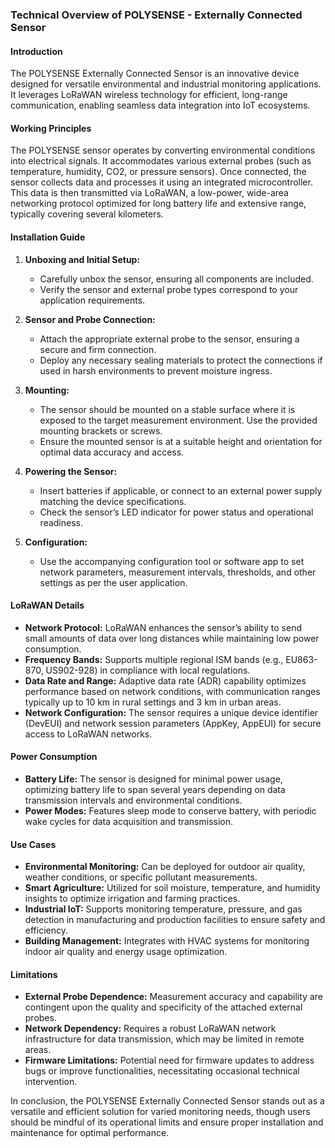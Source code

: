 ### Technical Overview of POLYSENSE - Externally Connected Sensor

#### Introduction
The POLYSENSE Externally Connected Sensor is an innovative device designed for versatile environmental and industrial monitoring applications. It leverages LoRaWAN wireless technology for efficient, long-range communication, enabling seamless data integration into IoT ecosystems.

#### Working Principles
The POLYSENSE sensor operates by converting environmental conditions into electrical signals. It accommodates various external probes (such as temperature, humidity, CO2, or pressure sensors). Once connected, the sensor collects data and processes it using an integrated microcontroller. This data is then transmitted via LoRaWAN, a low-power, wide-area networking protocol optimized for long battery life and extensive range, typically covering several kilometers.

#### Installation Guide
1. **Unboxing and Initial Setup:**
   - Carefully unbox the sensor, ensuring all components are included.
   - Verify the sensor and external probe types correspond to your application requirements.

2. **Sensor and Probe Connection:**
   - Attach the appropriate external probe to the sensor, ensuring a secure and firm connection.
   - Deploy any necessary sealing materials to protect the connections if used in harsh environments to prevent moisture ingress.

3. **Mounting:**
   - The sensor should be mounted on a stable surface where it is exposed to the target measurement environment. Use the provided mounting brackets or screws.
   - Ensure the mounted sensor is at a suitable height and orientation for optimal data accuracy and access.

4. **Powering the Sensor:**
   - Insert batteries if applicable, or connect to an external power supply matching the device specifications.
   - Check the sensor’s LED indicator for power status and operational readiness.

5. **Configuration:**
   - Use the accompanying configuration tool or software app to set network parameters, measurement intervals, thresholds, and other settings as per the user application.

#### LoRaWAN Details
- **Network Protocol:** LoRaWAN enhances the sensor’s ability to send small amounts of data over long distances while maintaining low power consumption.
- **Frequency Bands:** Supports multiple regional ISM bands (e.g., EU863-870, US902-928) in compliance with local regulations.
- **Data Rate and Range:** Adaptive data rate (ADR) capability optimizes performance based on network conditions, with communication ranges typically up to 10 km in rural settings and 3 km in urban areas.
- **Network Configuration:** The sensor requires a unique device identifier (DevEUI) and network session parameters (AppKey, AppEUI) for secure access to LoRaWAN networks.

#### Power Consumption
- **Battery Life:** The sensor is designed for minimal power usage, optimizing battery life to span several years depending on data transmission intervals and environmental conditions.
- **Power Modes:** Features sleep mode to conserve battery, with periodic wake cycles for data acquisition and transmission.

#### Use Cases
- **Environmental Monitoring:** Can be deployed for outdoor air quality, weather conditions, or specific pollutant measurements.
- **Smart Agriculture:** Utilized for soil moisture, temperature, and humidity insights to optimize irrigation and farming practices.
- **Industrial IoT:** Supports monitoring temperature, pressure, and gas detection in manufacturing and production facilities to ensure safety and efficiency.
- **Building Management:** Integrates with HVAC systems for monitoring indoor air quality and energy usage optimization.

#### Limitations
- **External Probe Dependence:** Measurement accuracy and capability are contingent upon the quality and specificity of the attached external probes.
- **Network Dependency:** Requires a robust LoRaWAN network infrastructure for data transmission, which may be limited in remote areas.
- **Firmware Limitations:** Potential need for firmware updates to address bugs or improve functionalities, necessitating occasional technical intervention.

In conclusion, the POLYSENSE Externally Connected Sensor stands out as a versatile and efficient solution for varied monitoring needs, though users should be mindful of its operational limits and ensure proper installation and maintenance for optimal performance.